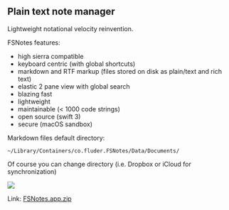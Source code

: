## Plain text note manager

Lightweight notational velocity reinvention. 

FSNotes features:

- high sierra compatible
- keyboard centric (with global shortcuts)
- markdown and RTF markup (files stored on disk as plain/text and rich text)
- elastic 2 pane view with global search
- blazing fast
- lightweight
- maintainable (< 1000 code strings)
- open source (swift 3)
- secure (macOS sandbox)

Markdown files default directory:

```~/Library/Containers/co.fluder.FSNotes/Data/Documents/```

Of course you can change directory (i.e. Dropbox or iCloud for synchronization)

![](http://files.og.uk.to/Screen-Shot-2017-08-29-17-04-08.png)

Link: [FSNotes.app.zip](https://github.com/glushchenko/fsnotes/releases/download/0.20/FSNotes.app.zip)


